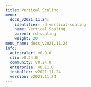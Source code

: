 ```yaml
---
title: Vertical Scaling
menu:
  docs_v2021.11.24:
    identifier: rd-vertical-scaling
    name: Vertical Scaling
    parent: rd-scaling
    weight: 20
menu_name: docs_v2021.11.24
info:
  autoscaler: v0.9.0
  cli: v0.24.0
  community: v0.24.0
  enterprise: v0.11.0
  installer: v2021.11.24
  version: v2021.11.24
---
```


